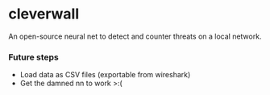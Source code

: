 # cleverwall
An open-source neural net to detect and counter threats on a local network.

### Future steps
- Load data as CSV files (exportable from wireshark)
- Get the damned nn to work >:(
